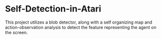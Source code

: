 # Self-Detection-in-Atari
This project utilizes a blob detector, along with a self organizing map and action-observation analysis to detect the feature representing the agent on the screen.
